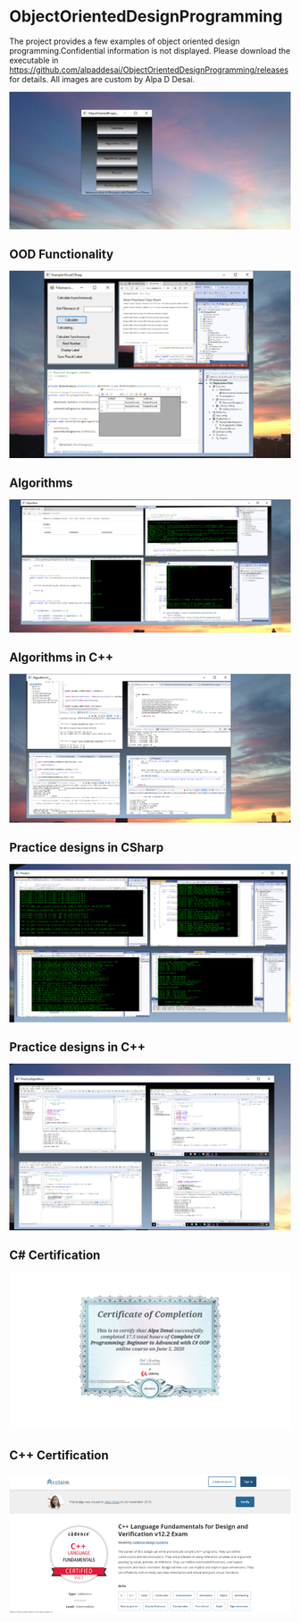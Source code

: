# ObjectOrientedDesignProgramming

The project provides a few examples of object oriented design programming.Confidential information is not displayed. 
Please download the executable in https://github.com/alpaddesai/ObjectOrientedDesignProgramming/releases for details. 
All images are custom by Alpa D Desai.

![image](ImageAlgorithms.png)

## OOD Functionality
![image](OOPCSharp.png)

## Algorithms 
![image](AlgorithmsImage.png)

## Algorithms in C++
![image](AlgorithmsC++.png)

## Practice designs in CSharp
![image](PracticeImage.png)

## Practice designs in C++
![image](algorithms.png)

## C# Certification
![image](CSharpCertificate.jpg)

## C++ Certification
![image](C++_Certification.png)
